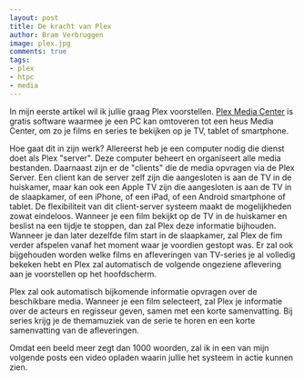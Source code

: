 ```yaml
---
layout: post
title: De kracht van Plex
author: Bram Verbruggen
image: plex.jpg
comments: true
tags:
- plex
- htpc
- media
---
```

In mijn eerste artikel wil ik jullie graag Plex voorstellen. [Plex Media Center](http://www.plexapp.com/) is gratis software waarmee je een PC kan omtoveren tot een heus Media Center, om zo je films en series te bekijken op je TV, tablet of smartphone.	 

Hoe gaat dit in zijn werk? Allereerst heb je een computer nodig die dienst doet als Plex "server". Deze computer beheert en organiseert alle media bestanden. Daarnaast zijn er de "clients" die de media opvragen via de Plex Server. Een client kan de server zelf zijn die aangesloten is aan de TV in de huiskamer, maar kan ook een Apple TV zijn die aangesloten is aan de TV in de slaapkamer, of een iPhone, of een iPad, of een Android smartphone of tablet. De flexibiliteit van dit client-server systeem maakt de mogelijkheden zowat eindeloos. Wanneer je een film bekijkt op de TV in de huiskamer en beslist na een tijdje te stoppen, dan zal Plex deze informatie bijhouden. Wanneer je dan later dezelfde film start in de slaapkamer, zal Plex de fim verder afspelen vanaf het moment waar je voordien gestopt was. Er zal ook bijgehouden worden welke films en afleveringen van TV-series je al volledig bekeken hebt en Plex zal automatisch de volgende ongeziene aflevering aan je voorstellen op het hoofdscherm.

Plex zal ook automatisch bijkomende informatie opvragen over de beschikbare media. Wanneer je een film selecteert, zal Plex je informatie over de acteurs en regisseur geven, samen met een korte samenvatting. Bij series krijg je de themamuziek van de serie te horen en een korte samenvatting van de afleveringen.

Omdat een beeld meer zegt dan 1000 woorden, zal ik in een van mijn volgende posts een video opladen waarin jullie het systeem in actie kunnen zien.
